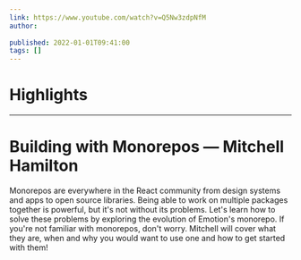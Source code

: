 ```yaml
---
link: https://www.youtube.com/watch?v=Q5Nw3zdpNfM
author: 
   
published: 2022-01-01T09:41:00
tags: []
---
```

# Highlights


---
# Building with Monorepos — Mitchell Hamilton
Monorepos are everywhere in the React community from design systems and apps to open source libraries. Being able to work on multiple packages together is powerful, but it's not without its problems. Let's learn how to solve these problems by exploring the evolution of Emotion's monorepo. If you're not familiar with monorepos, don't worry. Mitchell will cover what they are, when and why you would want to use one and how to get started with them!